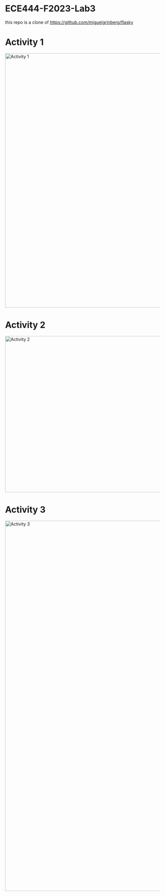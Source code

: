 # ECE444-F2023-Lab3

this repo is a clone of
https://github.com/miguelgrinberg/flasky

# Activity 1
<img width="825" alt="Activity 1" src="https://github.com/syang44/ECE444-F2023-Lab1/assets/81589347/b3a65415-d88d-4c14-895e-08c4fd1167f1">

# Activity 2
<img width="507" alt="Activity 2" src="https://github.com/syang44/ECE444-F2023-Lab1/assets/81589347/cf88f40c-b96e-447a-82ff-3fad81974bc8">

# Activity 3
<img width="1201" alt="Activity 3" src="https://github.com/syang44/ECE444-F2023-Lab1/assets/81589347/7ef3153b-a7bf-4a14-aa2b-4f71bd56b923">




